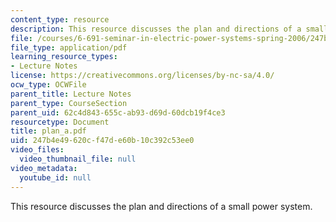 ```yaml
---
content_type: resource
description: This resource discusses the plan and directions of a small power system.
file: /courses/6-691-seminar-in-electric-power-systems-spring-2006/247b4e49620cf47de60b10c392c53ee0_plan_a.pdf
file_type: application/pdf
learning_resource_types:
- Lecture Notes
license: https://creativecommons.org/licenses/by-nc-sa/4.0/
ocw_type: OCWFile
parent_title: Lecture Notes
parent_type: CourseSection
parent_uid: 62c4d843-655c-ab93-d69d-60dcb19f4ce3
resourcetype: Document
title: plan_a.pdf
uid: 247b4e49-620c-f47d-e60b-10c392c53ee0
video_files:
  video_thumbnail_file: null
video_metadata:
  youtube_id: null
---
```

This resource discusses the plan and directions of a small power system.